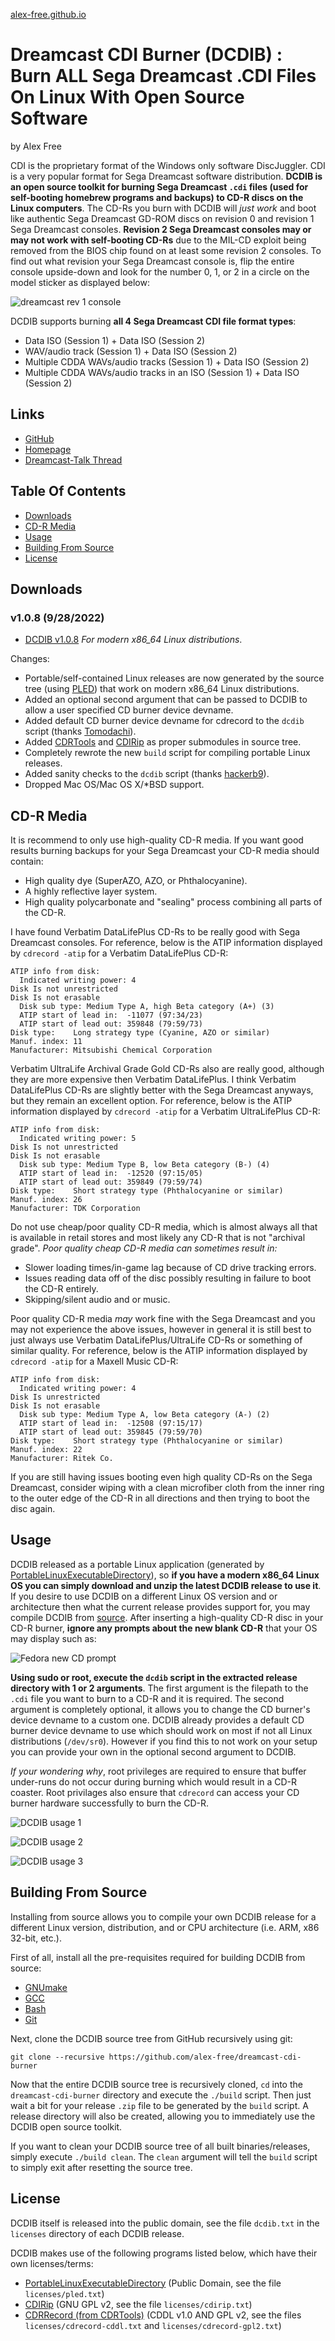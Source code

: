 [alex-free.github.io](https://alex-free.github.io)

# Dreamcast CDI Burner (DCDIB) : Burn ALL Sega Dreamcast .CDI Files On Linux With Open Source Software

by Alex Free

CDI is the proprietary format of the Windows only software DiscJuggler. CDI is a very popular format for Sega Dreamcast software distribution. **DCDIB is an open source toolkit for burning Sega Dreamcast `.cdi` files (used for self-booting homebrew programs and backups) to CD-R discs on the Linux computers**. The CD-Rs you burn with DCDIB will _just work_ and boot like authentic Sega Dreamcast GD-ROM discs on revision 0 and revision 1 Sega Dreamcast consoles. **Revision 2 Sega Dreamcast consoles may or may not work with self-booting CD-Rs** due to the MIL-CD exploit being removed from the BIOS chip found on at least some revision 2 consoles. To find out what revision your Sega Dreamcast console is, flip the entire console upside-down and look for the number 0, 1, or 2 in a circle on the model sticker as displayed below:

![dreamcast rev 1 console](images/dreamcast-rev-1.jpg)

DCDIB supports burning **all 4 Sega Dreamcast CDI file format types**:

*   Data ISO (Session 1) + Data ISO (Session 2)
*   WAV/audio track (Session 1) + Data ISO (Session 2)
*   Multiple CDDA WAVs/audio tracks (Session 1) + Data ISO (Session 2)
*   Multiple CDDA WAVs/audio tracks in an ISO (Session 1) + Data ISO (Session 2)

## Links

*   [GitHub](https://github.com/alex-free/dreamcast-cdi-burner)
*   [Homepage](https://alex-free.github.io/dcdib)
*   [Dreamcast-Talk Thread](https://www.dreamcast-talk.com/forum/viewtopic.php?f=2&t=13974)

## Table Of Contents

*   [Downloads](#downloads)
*   [CD-R Media](#cd-r-media)
*   [Usage](#usage)
*   [Building From Source](#building-from-source)
*   [License](#license)

## Downloads

### v1.0.8 (9/28/2022)

*   [DCDIB v1.0.8](https://github.com/alex-free/dreamcast-cdi-burner/releases/download/v1.0.8/dcdib-1.0.8-x86_64.zip) _For modern x86\_64 Linux distributions_.

Changes:

*   Portable/self-contained Linux releases are now generated by the source tree (using [PLED](https://alex-free.github.io/pled)) that work on modern x86\_64 Linux distributions.
*   Added an optional second argument that can be passed to DCDIB to allow a user specified CD burner device devname.
*   Added default CD burner device devname for cdrecord to the `dcdib` script (thanks [Tomodachi](https://github.com/tomodachi)).
*   Added [CDRTools](https://github.com/Distrotech/cdrtools) and [CDIRip](https://github.com/jozip/cdirip) as proper submodules in source tree.
*   Completely rewrote the new `build` script for compiling portable Linux releases.
*   Added sanity checks to the `dcdib` script (thanks [hackerb9](https://github.com/hackerb9)).
*   Dropped Mac OS/Mac OS X/\*BSD support.

## CD-R Media

It is recommend to only use high-quality CD-R media. If you want good results burning backups for your Sega Dreamcast your CD-R media should contain:

*   High quality dye (SuperAZO, AZO, or Phthalocyanine).
*   A highly reflective layer system.
*   High quality polycarbonate and "sealing" process combining all parts of the CD-R.

I have found Verbatim DataLifePlus CD-Rs to be really good with Sega Dreamcast consoles. For reference, below is the ATIP information displayed by `cdrecord -atip` for a Verbatim DataLifePlus CD-R:

    ATIP info from disk:
      Indicated writing power: 4
    Disk Is not unrestricted
    Disk Is not erasable
      Disk sub type: Medium Type A, high Beta category (A+) (3)
      ATIP start of lead in:  -11077 (97:34/23)
      ATIP start of lead out: 359848 (79:59/73)
    Disk type:    Long strategy type (Cyanine, AZO or similar)
    Manuf. index: 11
    Manufacturer: Mitsubishi Chemical Corporation

Verbatim UltraLife Archival Grade Gold CD-Rs also are really good, although they are more expensive then Verbatim DataLifePlus. I think Verbatim DataLifePlus CD-Rs are slightly better with the Sega Dreamcast anyways, but they remain an excellent option. For reference, below is the ATIP information displayed by `cdrecord -atip` for a Verbatim UltraLifePlus CD-R:

    ATIP info from disk:
      Indicated writing power: 5
    Disk Is not unrestricted
    Disk Is not erasable
      Disk sub type: Medium Type B, low Beta category (B-) (4)
      ATIP start of lead in:  -12520 (97:15/05)
      ATIP start of lead out: 359849 (79:59/74)
    Disk type:    Short strategy type (Phthalocyanine or similar)
    Manuf. index: 26
    Manufacturer: TDK Corporation

Do not use cheap/poor quality CD-R media, which is almost always all that is available in retail stores and most likely any CD-R that is not "archival grade". _Poor quality cheap CD-R media can sometimes result in:_

*   Slower loading times/in-game lag because of CD drive tracking errors.
*   Issues reading data off of the disc possibly resulting in failure to boot the CD-R entirely.
*   Skipping/silent audio and or music.

Poor quality CD-R media _may_ work fine with the Sega Dreamcast and you may not experience the above issues, however in general it is still best to just always use Verbatim DataLifePlus/UltraLife CD-Rs or something of similar quality. For reference, below is the ATIP information displayed by `cdrecord -atip` for a Maxell Music CD-R:

    ATIP info from disk:
      Indicated writing power: 4
    Disk Is unrestricted
    Disk Is not erasable
      Disk sub type: Medium Type A, low Beta category (A-) (2)
      ATIP start of lead in:  -12508 (97:15/17)
      ATIP start of lead out: 359845 (79:59/70)
    Disk type:    Short strategy type (Phthalocyanine or similar)
    Manuf. index: 22
    Manufacturer: Ritek Co.

If you are still having issues booting even high quality CD-Rs on the Sega Dreamcast, consider wiping with a clean microfiber cloth from the inner ring to the outer edge of the CD-R in all directions and then trying to boot the disc again.

Usage
-----

DCDIB released as a portable Linux application (generated by [PortableLinuxExecutableDirectory](https://alex-free.github.io/pled)), so **if you have a modern x86\_64 Linux OS you can simply download and unzip the latest DCDIB release to use it**. If you desire to use DCDIB on a different Linux OS version and or architecture then what the current release provides support for, you may compile DCDIB from [source](#source). After inserting a high-quality CD-R disc in your CD-R burner, **ignore any prompts about the new blank CD-R** that your OS may display such as:

![Fedora new CD prompt](images/fedora-new-cd.png)

**Using sudo or root, execute the `dcdib` script in the extracted release directory with 1 or 2 arguments**. The first argument is the filepath to the `.cdi` file you want to burn to a CD-R and it is required. The second argument is completely optional, it allows you to change the CD burner's device devname to a custom one. DCDIB already provides a default CD burner device devname to use which should work on most if not all Linux distributions (`/dev/sr0`). However if you find this to not work on your setup you can provide your own in the optional second argument to DCDIB.

_If your wondering why_, root privileges are required to ensure that buffer under-runs do not occur during burning which would result in a CD-R coaster. Root privilages also ensure that `cdrecord` can access your CD burner hardware successfully to burn the CD-R.

![DCDIB usage 1](images/dcdib-usage-1.png)

![DCDIB usage 2](images/dcdib-usage-2.png)

![DCDIB usage 3](images/dcdib-usage-3.png)

## Building From Source

Installing from source allows you to compile your own DCDIB release for a different Linux version, distribution, and or CPU architecture (i.e. ARM, x86 32-bit, etc.).

First of all, install all the pre-requisites required for building DCDIB from source:

*   [GNUmake](https://www.gnu.org/software/make/)
*   [GCC](https://www.gnu.org/software/gcc)
*   [Bash](https://www.gnu.org/software/bash)
*   [Git](https://git-scm.com/)

Next, clone the DCDIB source tree from GitHub recursively using git:

    git clone --recursive https://github.com/alex-free/dreamcast-cdi-burner

Now that the entire DCDIB source tree is recursively cloned, `cd` into the `dreamcast-cdi-burner` directory and execute the `./build` script. Then just wait a bit for your release `.zip` file to be generated by the `build` script. A release directory will also be created, allowing you to immediately use the DCDIB open source toolkit.

If you want to clean your DCDIB source tree of all built binaries/releases, simply execute `./build clean`. The `clean` argument will tell the `build` script to simply exit after resetting the source tree.

## License

DCDIB itself is released into the public domain, see the file `dcdib.txt` in the `licenses` directory of each DCDIB release.

DCDIB makes use of the following programs listed below, which have their own licenses/terms:

*   [PortableLinuxExecutableDirectory](https://alex-free.github.io/pled) (Public Domain, see the file `licenses/pled.txt`)
*   [CDIRip](https://github.com/jozip/cdirip) (GNU GPL v2, see the file `licenses/cdirip.txt`)
*   [CDRRecord (from CDRTools)](https://Distrotech/cdrtools) (CDDL v1.0 AND GPL v2, see the files `licenses/cdrecord-cddl.txt` and `licenses/cdrecord-gpl2.txt`)